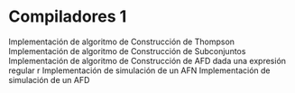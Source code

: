 # Compiladores 1
Implementación de algoritmo de Construcción de Thompson
Implementación de algoritmo de Construcción de Subconjuntos
Implementación de algoritmo de Construcción de AFD dada una expresión regular r
Implementación de simulación de un AFN
Implementación de simulación de un AFD

